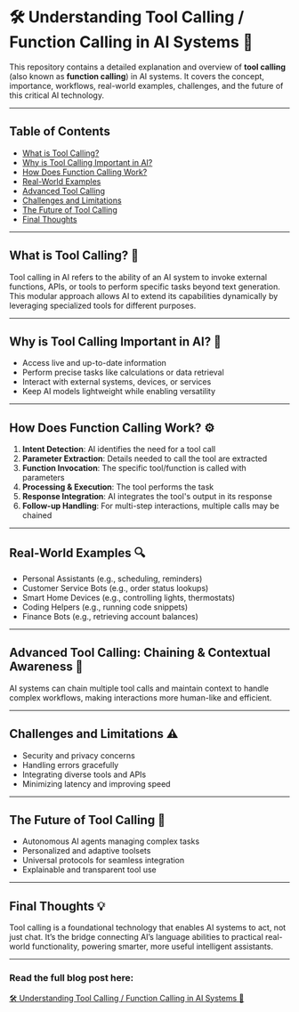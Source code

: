 # 🛠️ Understanding Tool Calling / Function Calling in AI Systems 🤖

This repository contains a detailed explanation and overview of **tool calling** (also known as **function calling**) in AI systems. It covers the concept, importance, workflows, real-world examples, challenges, and the future of this critical AI technology.

---

## Table of Contents

- [What is Tool Calling?](#what-is-tool-calling-)
- [Why is Tool Calling Important in AI?](#why-is-tool-calling-important-in-ai-)
- [How Does Function Calling Work?](#how-does-function-calling-work-)
- [Real-World Examples](#real-world-examples-)
- [Advanced Tool Calling](#advanced-tool-calling-chaining--contextual-awareness-)
- [Challenges and Limitations](#challenges-and-limitations-)
- [The Future of Tool Calling](#the-future-of-tool-calling-)
- [Final Thoughts](#final-thoughts-)

---

## What is Tool Calling? 🔧

Tool calling in AI refers to the ability of an AI system to invoke external functions, APIs, or tools to perform specific tasks beyond text generation. This modular approach allows AI to extend its capabilities dynamically by leveraging specialized tools for different purposes.

---

## Why is Tool Calling Important in AI? 🚀

- Access live and up-to-date information  
- Perform precise tasks like calculations or data retrieval  
- Interact with external systems, devices, or services  
- Keep AI models lightweight while enabling versatility

---

## How Does Function Calling Work? ⚙️

1. **Intent Detection**: AI identifies the need for a tool call  
2. **Parameter Extraction**: Details needed to call the tool are extracted  
3. **Function Invocation**: The specific tool/function is called with parameters  
4. **Processing & Execution**: The tool performs the task  
5. **Response Integration**: AI integrates the tool's output in its response  
6. **Follow-up Handling**: For multi-step interactions, multiple calls may be chained

---

## Real-World Examples 🔍

- Personal Assistants (e.g., scheduling, reminders)  
- Customer Service Bots (e.g., order status lookups)  
- Smart Home Devices (e.g., controlling lights, thermostats)  
- Coding Helpers (e.g., running code snippets)  
- Finance Bots (e.g., retrieving account balances)

---

## Advanced Tool Calling: Chaining & Contextual Awareness 🔗

AI systems can chain multiple tool calls and maintain context to handle complex workflows, making interactions more human-like and efficient.

---

## Challenges and Limitations ⚠️

- Security and privacy concerns  
- Handling errors gracefully  
- Integrating diverse tools and APIs  
- Minimizing latency and improving speed

---

## The Future of Tool Calling 🌟

- Autonomous AI agents managing complex tasks  
- Personalized and adaptive toolsets  
- Universal protocols for seamless integration  
- Explainable and transparent tool use

---

## Final Thoughts 💡

Tool calling is a foundational technology that enables AI systems to act, not just chat. It’s the bridge connecting AI’s language abilities to practical real-world functionality, powering smarter, more useful intelligent assistants.

---

### Read the full blog post here:  
[🛠️ Understanding Tool Calling / Function Calling in AI Systems 🤖](https://medium.com/@anumriz2017/️understanding-tool-calling-function-calling-in-ai-systems-f6cbd7338883)
